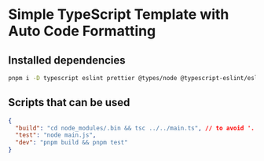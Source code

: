 # Simple TypeScript Template with Auto Code Formatting

## Installed dependencies

```bash
pnpm i -D typescript eslint prettier @types/node @typescript-eslint/eslint-plugin @typescript-eslint/parser eslint-config-prettier eslint-plugin-prettier
```

## Scripts that can be used

```json
{
  "build": "cd node_modules/.bin && tsc ../../main.ts", // to avoid '.' is not recognized as an internal or external command
  "test": "node main.js",
  "dev": "pnpm build && pnpm test"
}
```

